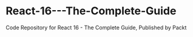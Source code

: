 # React-16---The-Complete-Guide
Code Repository for React 16 - The Complete Guide, Published by Packt
